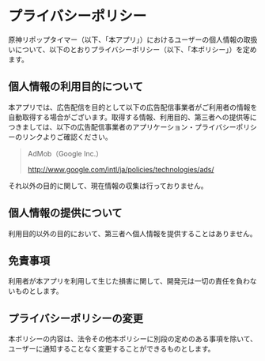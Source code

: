# プライバシーポリシー

原神リポップタイマー（以下、「本アプリ」）におけるユーザーの個人情報の取扱いについて、以下のとおりプライバシーポリシー（以下、「本ポリシー」）を定めます。

## 個人情報の利用目的について

本アプリでは、広告配信を目的として以下の広告配信事業者がご利用者の情報を自動取得する場合がございます。取得する情報、利用目的、第三者への提供等につきましては、以下の広告配信事業者のアプリケーション・プライバシーポリシーのリンクよりご確認ください。

>AdMob（Google Inc.）
>
>http://www.google.com/intl/ja/policies/technologies/ads/

それ以外の目的に関して、現在情報の収集は行っておりません。

## 個人情報の提供について

利用目的以外の目的において、第三者へ個人情報を提供することはありません。

## 免責事項

利用者が本アプリを利用して生じた損害に関して、開発元は一切の責任を負わないものとします。

## プライバシーポリシーの変更

本ポリシーの内容は、法令その他本ポリシーに別段の定めのある事項を除いて、ユーザーに通知することなく変更することができるものとします。